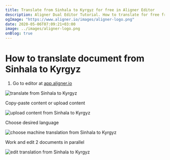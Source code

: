 ```yaml
---
title: Translate from Sinhala to Kyrgyz for free in Aligner Editor
description: Aligner Dual Editor Tutorial. How to translate for free from Sinhala to Kyrgyz. Aligner is multilingual document management platform. 
ogImage: "https://www.aligner.io/images/aligner-logo.png"
date: 2020-05-06T07:09:21+03:00
image: ../images/aligner-logo.png
onBlog: true
---
```


# How to translate document from Sinhala to Kyrgyz

1. Go to editor at [app.aligner.io](https://app.aligner.io "Aligner App web page")

![translate from Sinhala to Kyrgyz](../aligner-blank-editor.png "translate from Sinhala to Kyrgyz")

Copy-paste content or upload content

![upload content from Sinhala to Kyrgyz](../aligner-uploaded-document.png "upload content from Sinhala to Kyrgyz")

Choose desired language

![choose machine translation from Sinhala to Kyrgyz](../aligner-language-dropdown.png "choose machine translation from Sinhala to Kyrgyz")

Work and edit 2 documents in parallel

![edit translation from Sinhala to Kyrgyz](../aligner-double-sitded-editor.png "edit translation from Sinhala to Kyrgyz")

